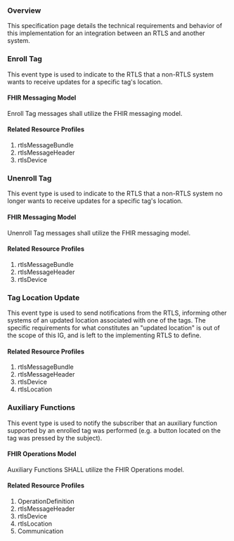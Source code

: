 ### Overview
This specification page details the technical requirements and behavior of this implementation for an integration between an RTLS and another system. 

### Enroll Tag
This event type is used to indicate to the RTLS that a non-RTLS system wants to receive updates for a specific tag's location. 

#### FHIR Messaging Model
Enroll Tag messages shall utilize the FHIR messaging model.

#### Related Resource Profiles
1. rtlsMessageBundle
2. rtlsMessageHeader
3. rtlsDevice

### Unenroll Tag
This event type is used to indicate to the RTLS that a non-RTLS system no longer wants to receive updates for a specific tag's location. 

#### FHIR Messaging Model
Unenroll Tag messages shall utilize the FHIR messaging model.

#### Related Resource Profiles
1. rtlsMessageBundle
2. rtlsMessageHeader
3. rtlsDevice

### Tag Location Update
This event type is used to send notifications from the RTLS, informing other systems of an updated location associated with one of the tags. The specific requirements for what constitutes an "updated location" is out of the scope of this IG, and is left to the implementing RTLS to define.

#### Related Resource Profiles
1. rtlsMessageBundle
2. rtlsMessageHeader
3. rtlsDevice
4. rtlsLocation

### Auxiliary Functions
This event type is used to notify the subscriber that an auxiliary function supported by an enrolled tag was performed (e.g. a button located on the tag was pressed by the subject). 

#### FHIR Operations Model
Auxiliary Functions SHALL utilize the FHIR Operations model. 

#### Related Resource Profiles
1. OperationDefinition
2. rtlsMessageHeader
3. rtlsDevice
4. rtlsLocation
5. Communication

